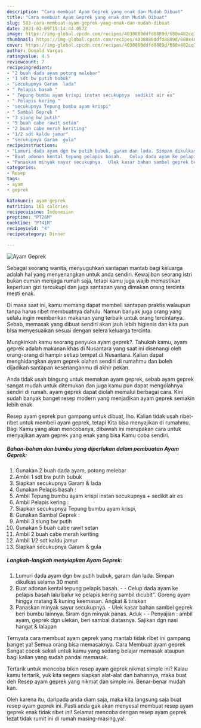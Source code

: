 ```yaml
---
description: "Cara membuat Ayam Geprek yang enak dan Mudah Dibuat"
title: "Cara membuat Ayam Geprek yang enak dan Mudah Dibuat"
slug: 583-cara-membuat-ayam-geprek-yang-enak-dan-mudah-dibuat
date: 2021-02-09T15:14:44.057Z
image: https://img-global.cpcdn.com/recipes/4030880ddfd8889d/680x482cq70/ayam-geprek-foto-resep-utama.jpg
thumbnail: https://img-global.cpcdn.com/recipes/4030880ddfd8889d/680x482cq70/ayam-geprek-foto-resep-utama.jpg
cover: https://img-global.cpcdn.com/recipes/4030880ddfd8889d/680x482cq70/ayam-geprek-foto-resep-utama.jpg
author: Donald Vargas
ratingvalue: 4.5
reviewcount: 7
recipeingredient:
- "2 buah dada ayam potong melebar"
- "1 sdt bw putih bubuk"
- "secukupnya Garam  lada"
- " Pelapis basah "
- " Tepung bumbu ayam krispi instan secukupnya  sedikit air es"
- " Pelapis kering "
- "secukupnya Tepung bumbu ayam krispi"
- " Sambal Geprek "
- "3 siung bw putih"
- "5 buah cabe rawit setan"
- "2 buah cabe merah keriting"
- "1/2 sdt kaldu jamur"
- "secukupnya Garam  gula"
recipeinstructions:
- "Lumuri dada ayam dgn bw putih bubuk, garam dan lada. Simpan dikulkas selama 30 menit"
- "Buat adonan kental tepung pelapis basah.   Celup dada ayam ke pelapis basah lalu balur ke pelapis kering sambil dicubit&#34;. Goreng ayam hingga matang &amp; kuning keemasan. Angkat &amp; tiriskan"
- "Panaskan minyak sayur secukupnya.  Ulek kasar bahan sambel geprek beri bumbu lainnya. Siram dgn minyak panas. Aduk   Penyajian : ambil ayam, geprek dgn ulekan, beri sambal diatasnya. Sajikan dgn nasi hangat &amp; lalapan"
categories:
- Resep
tags:
- ayam
- geprek

katakunci: ayam geprek 
nutrition: 161 calories
recipecuisine: Indonesian
preptime: "PT26M"
cooktime: "PT41M"
recipeyield: "4"
recipecategory: Dinner

---
```



![Ayam Geprek](https://img-global.cpcdn.com/recipes/4030880ddfd8889d/680x482cq70/ayam-geprek-foto-resep-utama.jpg)

Sebagai seorang wanita, menyuguhkan santapan mantab bagi keluarga adalah hal yang menyenangkan untuk anda sendiri. Kewajiban seorang istri bukan cuman menjaga rumah saja, tetapi kamu juga wajib memastikan keperluan gizi tercukupi dan juga santapan yang dimakan orang tercinta mesti enak.

Di masa  saat ini, kamu memang dapat membeli santapan praktis walaupun tanpa harus ribet membuatnya dahulu. Namun banyak juga orang yang selalu ingin memberikan makanan yang terbaik untuk orang tercintanya. Sebab, memasak yang dibuat sendiri akan jauh lebih higienis dan kita pun bisa menyesuaikan sesuai dengan selera keluarga tercinta. 



Mungkinkah kamu seorang penyuka ayam geprek?. Tahukah kamu, ayam geprek adalah makanan khas di Nusantara yang saat ini disenangi oleh orang-orang di hampir setiap tempat di Nusantara. Kalian dapat menghidangkan ayam geprek olahan sendiri di rumahmu dan boleh dijadikan santapan kesenanganmu di akhir pekan.

Anda tidak usah bingung untuk memakan ayam geprek, sebab ayam geprek sangat mudah untuk ditemukan dan juga kamu pun dapat mengolahnya sendiri di rumah. ayam geprek dapat diolah memalui berbagai cara. Kini sudah banyak banget resep modern yang menjadikan ayam geprek semakin lebih enak.

Resep ayam geprek pun gampang untuk dibuat, lho. Kalian tidak usah ribet-ribet untuk membeli ayam geprek, tetapi Kita bisa menyajikan di rumahmu. Bagi Kamu yang akan mencobanya, dibawah ini merupakan cara untuk menyajikan ayam geprek yang enak yang bisa Kamu coba sendiri.

<!--inarticleads1-->

##### Bahan-bahan dan bumbu yang diperlukan dalam pembuatan Ayam Geprek:

1. Gunakan 2 buah dada ayam, potong melebar
1. Ambil 1 sdt bw putih bubuk
1. Siapkan secukupnya Garam &amp; lada
1. Gunakan  Pelapis basah :
1. Ambil  Tepung bumbu ayam krispi instan secukupnya + sedikit air es
1. Ambil  Pelapis kering :
1. Siapkan secukupnya Tepung bumbu ayam krispi,
1. Gunakan  Sambal Geprek :
1. Ambil 3 siung bw putih
1. Gunakan 5 buah cabe rawit setan
1. Ambil 2 buah cabe merah keriting
1. Ambil 1/2 sdt kaldu jamur
1. Siapkan secukupnya Garam &amp; gula




<!--inarticleads2-->

##### Langkah-langkah menyiapkan Ayam Geprek:

1. Lumuri dada ayam dgn bw putih bubuk, garam dan lada. Simpan dikulkas selama 30 menit
1. Buat adonan kental tepung pelapis basah.  -  - Celup dada ayam ke pelapis basah lalu balur ke pelapis kering sambil dicubit&#34;. Goreng ayam hingga matang &amp; kuning keemasan. Angkat &amp; tiriskan
1. Panaskan minyak sayur secukupnya.  - Ulek kasar bahan sambel geprek beri bumbu lainnya. Siram dgn minyak panas. Aduk  -  - Penyajian : ambil ayam, geprek dgn ulekan, beri sambal diatasnya. Sajikan dgn nasi hangat &amp; lalapan




Ternyata cara membuat ayam geprek yang mantab tidak ribet ini gampang banget ya! Semua orang bisa memasaknya. Cara Membuat ayam geprek Sangat cocok sekali untuk kamu yang sedang belajar memasak ataupun bagi kalian yang sudah pandai memasak.

Tertarik untuk mencoba bikin resep ayam geprek nikmat simple ini? Kalau kamu tertarik, yuk kita segera siapkan alat-alat dan bahannya, maka buat deh Resep ayam geprek yang nikmat dan simple ini. Benar-benar mudah kan. 

Oleh karena itu, daripada anda diam saja, maka kita langsung saja buat resep ayam geprek ini. Pasti anda gak akan menyesal membuat resep ayam geprek enak tidak ribet ini! Selamat mencoba dengan resep ayam geprek lezat tidak rumit ini di rumah masing-masing,ya!.

